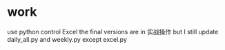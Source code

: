 # work
use python control Excel
the final versions are in 实战操作
but I still update daily_all.py and weekly.py except excel.py
